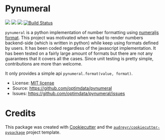 # Pynumeral

![](https://img.shields.io/badge/python-3.6-brightgreen.svg) ![](https://img.shields.io/badge/python-3.7-brightgreen.svg) ![](https://img.shields.io/badge/code%20style-black-000000.svg) [![Build Status](https://travis-ci.org/optimdata/pynumeral.svg?branch=master)](https://travis-ci.org/optimdata/pynumeral)

`pynumeral` is a python implementation of number formatting using [numeraljs format](http://numeraljs.com/#format). This project was motivated when we had to render numbers backend-side (which is written in python) while keep using formats defined by users. It has been coded regardless of the javascript implementation. It has been tested on a fairly large amount of formats but there are not any guarantees that it covers all the cases. Since unit testing is pretty simple, contributions are more than welcome.

It only provides a simple api `pynumeral.format(value, format)`. 


* License: [MIT license](https://github.com/optimdata/pynumeral/blob/master/LICENSE)
* Source: https://github.com/optimdata/pynumeral
* Issues: https://github.com/optimdata/pynumeral/issues

# Credits

This package was created with [Cookiecutter](https://github.com/audreyr/cookiecutter) and the [`audreyr/cookiecutter-pypackage`](https://github.com/audreyr/cookiecutter-pypackage) project template.
